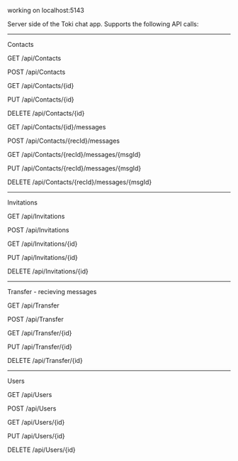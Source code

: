 working on localhost:5143

Server side of the Toki chat app.
Supports the following API calls:
______________________________________________
Contacts


GET
​/api​/Contacts

POST
​/api​/Contacts

GET
​/api​/Contacts​/{id}

PUT
​/api​/Contacts​/{id}

DELETE
​/api​/Contacts​/{id}

GET
​/api​/Contacts​/{id}​/messages

POST
​/api​/Contacts​/{recId}​/messages

GET
​/api​/Contacts​/{recId}​/messages​/{msgId}

PUT
​/api​/Contacts​/{recId}​/messages​/{msgId}

DELETE
​/api​/Contacts​/{recId}​/messages​/{msgId}


______________________________________________
Invitations


GET
​/api​/Invitations

POST
​/api​/Invitations

GET
​/api​/Invitations​/{id}

PUT
​/api​/Invitations​/{id}

DELETE
​/api​/Invitations​/{id}

______________________________________________
Transfer - recieving messages


GET
​/api​/Transfer

POST
​/api​/Transfer

GET
​/api​/Transfer​/{id}

PUT
​/api​/Transfer​/{id}

DELETE
​/api​/Transfer​/{id}

______________________________________________
Users


GET
​/api​/Users

POST
​/api​/Users

GET
​/api​/Users​/{id}

PUT
​/api​/Users​/{id}

DELETE
​/api​/Users​/{id}
